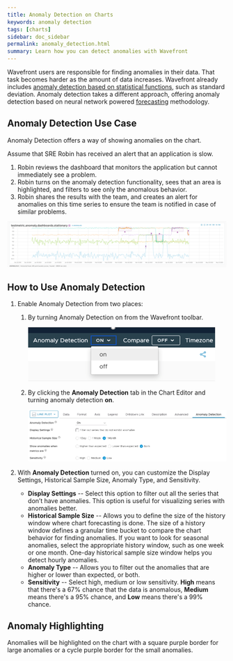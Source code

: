 ```yaml
---
title: Anomaly Detection on Charts
keywords: anomaly detection
tags: [charts]
sidebar: doc_sidebar
permalink: anomaly_detection.html
summary: Learn how you can detect anomalies with Wavefront
---
```


Wavefront users are responsible for finding anomalies in their data. That task becomes harder as the amount of data increases. Wavefront already includes [anomaly detection based on statistical functions](query_language_statistical_functions_anomalies.html), such as standard deviation. Anomaly detection takes a different approach, offering anomaly detection based on neural network powered [forecasting](ts_nnforecast.html) methodology.


## Anomaly Detection Use Case

Anomaly Detection offers a way of showing anomalies on the chart.

Assume that SRE Robin has received an alert that an application is slow.

1. Robin reviews the dashboard that monitors the application but cannot immediately see a problem.
2. Robin turns on the anomaly detection functionality, sees that an area is highlighted, and filters to see only the anomalous behavior.
3. Robin shares the results with the team, and creates an alert for anomalies on this time series to ensure the team is notified in case of similar problems.

![anomaly intro](images/anomaly_simple.png)

## How to Use Anomaly Detection

1. Enable Anomaly Detection from two places:

   1. By turning Anomaly Detection on from the Wavefront toolbar.

      ![Turn on anomaly detection from the Wavefront toolbar](images/turn-on-anomaly-detection-toolbar.png)
   
   2. By clicking the **Anomaly Detection** tab in the Chart Editor and turning anomaly detection **on**.
  
      ![Anomaly detection tab is selected from in the Chart Editor](images/anomaly-detection-tab.png)


2. With **Anomaly Detection** turned on, you can customize the Display Settings, Historical Sample Size, Anomaly Type, and Sensitivity. 

   * **Display Settings** -- Select this option to filter out all the series that don’t have anomalies. 
       This option is useful for visualizing series with anomalies better.
   * **Historical Sample Size** -- Allows you to define the size of the history window where chart forecasting is done.
       The size of a history window defines a granular time bucket to compare the chart behavior for finding anomalies. If you want to look for seasonal anomalies, select the appropriate history window, such as one week or one month. One-day historical sample size window helps you detect hourly anomalies.
   *  **Anomaly Type** -- Allows you to filter out the anomalies that are higher or lower than expected, or both.
   *  **Sensitivity** -- Select high, medium or low sensitivity.
        **High** means that there's a 67% chance that the data is anomalous, **Medium** means there's a 95% chance, and **Low** means there's a 99% chance. 

## Anomaly Highlighting

Anomalies will be highlighted on the chart with a square purple border for large anomalies or a cycle purple border for the small anomalies. 
